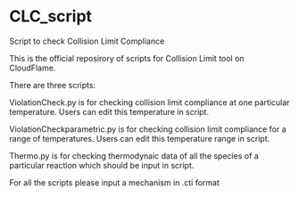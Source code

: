 # CLC_script
 Script to check Collision Limit Compliance

This is the official reposirory of scripts for Collision Limit tool on CloudFlame.

There are three scripts:

ViolationCheck.py is for checking collision limit compliance at one particular temperature. Users can edit this temperature in script.

ViolationCheckparametric.py is for checking collision limit compliance for a range of temperatures. Users can edit this temperature range in script.

Thermo.py is for checking thermodynaic data of all the species of a particular reaction which should be input in script.

For all the scripts please input a mechanism in .cti format
